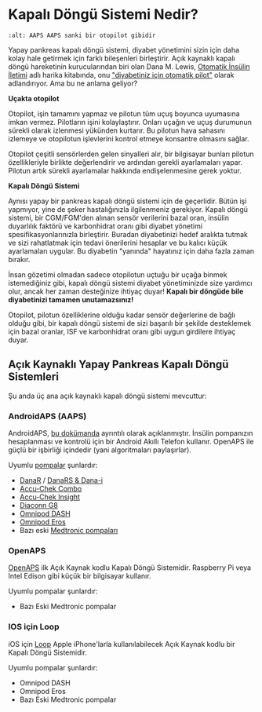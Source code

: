 # Kapalı Döngü Sistemi Nedir?

```{image} ../images/autopilot.png
:alt: AAPS AAPS sanki bir otopilot gibidir
```

Yapay pankreas kapalı döngü sistemi, diyabet yönetimini sizin için daha kolay hale getirmek için farklı bileşenleri birleştirir. Açık kaynaklı kapalı döngü hareketinin kurucularından biri olan Dana M. Lewis, [Otomatik İnsülin İletimi](https://www.artificialpancreasbook.com/) adlı harika kitabında, onu ["diyabetiniz için otomatik pilot"](https://www.artificialpancreasbook.com/3.-getting-started-with-your-aps) olarak adlandırıyor. Ama bu ne anlama geliyor?

**Uçakta otopilot**

Otopilot, işin tamamını yapmaz ve pilotun tüm uçuş boyunca uyumasına imkan vermez. Pilotların işini kolaylaştırır. Onları uçağın ve uçuş durumunun sürekli olarak izlenmesi yükünden kurtarır. Bu pilotun hava sahasını izlemeye ve otopilotun işlevlerini kontrol etmeye konsantre olmasını sağlar.

Otopilot çeşitli sensörlerden gelen sinyalleri alır, bir bilgisayar bunları pilotun özellikleriyle birlikte değerlendirir ve ardından gerekli ayarlamaları yapar. Pilotun artık sürekli ayarlamalar hakkında endişelenmesine gerek yoktur.

**Kapalı Döngü Sistemi**

Aynısı yapay bir pankreas kapalı döngü sistemi için de geçerlidir. Bütün işi yapmıyor, yine de şeker hastalığınızla ilgilenmeniz gerekiyor. Kapalı döngü sistemi, bir CGM/FGM'den alınan sensör verilerini bazal oran, insülin duyarlılık faktörü ve karbonhidrat oranı gibi diyabet yönetimi spesifikasyonlarınızla birleştirir. Buradan diyabetinizi hedef aralıkta tutmak ve sizi rahatlatmak için tedavi önerilerini hesaplar ve bu kalıcı küçük ayarlamaları uygular. Bu diyabetin "yanında" hayatınız için daha fazla zaman bırakır.

İnsan gözetimi olmadan sadece otopilotun uçtuğu bir uçağa binmek istemediğiniz gibi, kapalı döngü sistemi diyabet yönetiminizde size yardımcı olur, ancak her zaman desteğinize ihtiyaç duyar! **Kapalı bir döngüde bile diyabetinizi tamamen unutamazsınız!**

Otopilot, pilotun özelliklerine olduğu kadar sensör değerlerine de bağlı olduğu gibi, bir kapalı döngü sistemi de sizi başarılı bir şekilde desteklemek için bazal oranlar, ISF ve karbonhidrat oranı gibi uygun girdilere ihtiyaç duyar.

## Açık Kaynaklı Yapay Pankreas Kapalı Döngü Sistemleri

Şu anda üç ana açık kaynaklı kapalı döngü sistemi mevcuttur:

### AndroidAPS (AAPS)

AndroidAPS, [bu dokümanda](./WhatisAndroidAPS.html) ayrıntılı olarak açıklanmıştır. İnsülin pompanızın hesaplanması ve kontrolü için bir Android Akıllı Telefon kullanır. OpenAPS ile güçlü bir işbirliği içindedir (yani algoritmaları paylaşırlar).

Uyumlu [pompalar](../Hardware/pumps.md) şunlardır:

- [DanaR](../Configuration/DanaR-Insulin-Pump.md) / [DanaRS & Dana-i](../Configuration/DanaRS-Insulin-Pump.html)
- [Accu-Chek Combo](../Configuration/Accu-Chek-Combo-Pump.md)
- [Accu-Chek Insight](../Configuration/Accu-Chek-Insight-Pump.md)
- [Diaconn G8](../Configuration/DiaconnG8.md)
- [Omnipod DASH](../Configuration/OmnipodDASH.md)
- [Omnipod Eros](../Configuration/OmnipodEros.md)
- Bazı eski [Medtronic pompaları](../Configuration/MedtronicPump.md)

### OpenAPS

[OpenAPS](https://openaps.readthedocs.io) ilk Açık Kaynak kodlu Kapalı Döngü Sistemidir. Raspberry Pi veya Intel Edison gibi küçük bir bilgisayar kullanır.

Uyumlu pompalar şunlardır:

- Bazı Eski Medtronic pompalar

### IOS için Loop

iOS için [Loop](https://loopkit.github.io/loopdocs/) Apple iPhone'larla kullanılabilecek Açık Kaynak kodlu bir Kapalı Döngü Sistemidir.

Uyumlu pompalar şunlardır:

- Omnipod DASH
- Omnipod Eros
- Bazı Eski Medtronic pompalar
